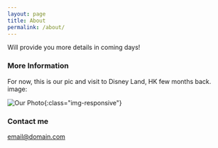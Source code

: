 ```yaml
---
layout: page
title: About
permalink: /about/
---
```


Will provide you more details in coming days!

### More Information

For now, this is our pic and visit to Disney Land, HK few months back.
image:

![Our Photo](/images/Virat-Tvisha-HK-Disney-IMG_20191003_162743.jpg){:class="img-responsive"}

### Contact me

[email@domain.com](mailto:ritzapds@gmail.com)
